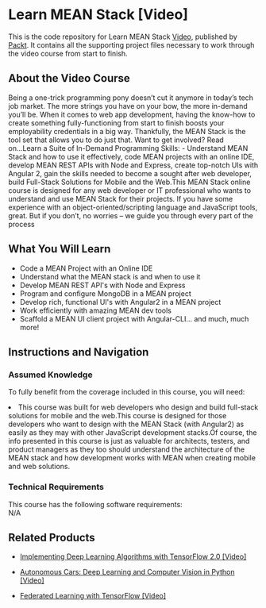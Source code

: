 


# Learn MEAN Stack [Video]
This is the code repository for Learn MEAN Stack [Video](https://www.packtpub.com/application-development/learn-mean-stack-video), published by [Packt](https://www.packtpub.com/?utm_source=github). It contains all the supporting project files necessary to work through the video course from start to finish.
## About the Video Course
Being a one-trick programming pony doesn’t cut it anymore in today’s tech job market. The more strings you have on your bow, the more in-demand you’ll be. When it comes to web app development, having the know-how to create something fully-functioning from start to finish boosts your employability credentials in a big way. Thankfully, the MEAN Stack is the tool set that allows you to do just that. Want to get involved? Read on...Learn a Suite of In-Demand Programming Skills: - Understand MEAN Stack and how to use it effectively, code MEAN projects with an online IDE, develop MEAN REST APIs with Node and Express, create top-notch UIs with Angular 2, gain the skills needed to become a sought after web developer, build Full-Stack Solutions for Mobile and the Web.This MEAN Stack online course is designed for any web developer or IT professional who wants to understand and use MEAN Stack for their projects. If you have some experience with an object-oriented/scripting language and JavaScript tools, great. But if you don’t, no worries – we guide you through every part of the process



<H2>What You Will Learn</H2>
<DIV class=book-info-will-learn-text>
<UL>
<LI> Code a MEAN Project with an Online IDE</LI>
<LI>Understand what the MEAN stack is and when to use it</LI>
<LI>Develop MEAN REST API's with Node and Express</LI>
<LI>Program and configure MongoDB in a MEAN project</LI>
<LI>Develop rich, functional UI's with Angular2 in a MEAN project</LI>
<LI>Work efficiently with amazing MEAN dev tools</LI>
<LI>Scaffold a MEAN UI client project with Angular-CLI... and much, much more!</LI>
</UL></DIV>

## Instructions and Navigation
### Assumed Knowledge
To fully benefit from the coverage included in this course, you will need:<br/>
<DIV class=book-info-will-learn-text>
<LI> This course was built for web developers who design and build full-stack solutions for mobile and the web.This course is designed for those developers who want to design with the MEAN Stack (with Angular2) as easily as they may with other JavaScript development stacks.Of course, the info presented in this course is just as valuable for architects, testers, and product managers as they too should understand the architecture of the MEAN stack and how development works with MEAN when creating mobile and web solutions.	</li>
<DIV>

### Technical Requirements
This course has the following software requirements:<br/>
N/A

## Related Products
* [Implementing Deep Learning Algorithms with TensorFlow 2.0 [Video]
](https://www.packtpub.com/big-data-and-business-intelligence/implementing-deep-learning-algorithms-tensorflow-20-video)

* [Autonomous Cars: Deep Learning and Computer Vision in Python [Video]
]( https://www.packtpub.com/application-development/autonomous-cars-deep-learning-and-computer-vision-python-video)

* [Federated Learning with TensorFlow [Video]
]( https://www.packtpub.com/big-data-and-business-intelligence/federated-learning-tensorflow-video)

